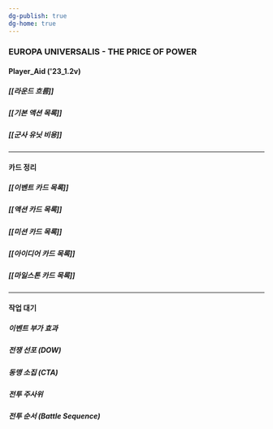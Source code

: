 ```yaml
---
dg-publish: true
dg-home: true
---
```

### EUROPA UNIVERSALIS - THE PRICE OF POWER

#### Player_Aid ('23_1.2v)
##### [[라운드 흐름]]
##### [[기본 액션 목록]]
##### [[군사 유닛 비용]]

--- 

#### 카드 정리
##### [[이벤트 카드 목록]]
##### [[액션 카드 목록]]
##### [[미션 카드 목록]]
##### [[아이디어 카드 목록]]
##### [[마일스톤 카드 목록]]

---

#### 작업 대기
##### 이벤트 부가 효과
##### 전쟁 선포 (DOW)
##### 동맹 소집 (CTA)
##### 전투 주사위
##### 전투 순서 (Battle Sequence)

